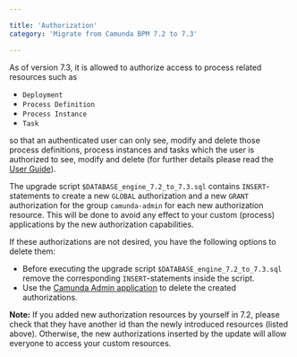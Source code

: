 ```yaml
---

title: 'Authorization'
category: 'Migrate from Camunda BPM 7.2 to 7.3'

---
```


As of version 7.3, it is allowed to authorize access to process related resources such as

* `Deployment`
* `Process Definition`
* `Process Instance`
* `Task`

so that an authenticated user can only see, modify and delete those process definitions, process instances and tasks which the user is authorized to see, modify and delete (for further details please read the [User Guide](ref:/guides/user-guide/#process-engine-authorization-service)).

The upgrade script `$DATABASE_engine_7.2_to_7.3.sql` contains `INSERT`-statements to create a new `GLOBAL` authorization and a new `GRANT` authorization for the group `camunda-admin` for each new authorization resource. This will be done to avoid any effect to your custom (process) applications by the new authorization capabilities.

If these authorizations are not desired, you have the following options to delete them:

* Before executing the upgrade script `$DATABASE_engine_7.2_to_7.3.sql` remove the corresponding `INSERT`-statements inside the script.
* Use the [Camunda Admin application](ref:/guides/user-guide/#admin-administrator-account-authorizations) to delete the created authorizations.

<div class="alert alert-warning">
  <strong>Note:</strong> If you added new authorization resources by yourself in 7.2, please check that they have another id than the newly
  introduced resources (listed above). Otherwise, the new authorizations inserted by the update will allow everyone to access your custom resources.
</div>
